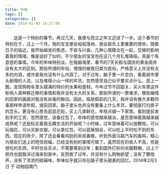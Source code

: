 ```yaml
---
title: 年味
tags: []
categories: []
date: 2014-02-03 14:27:00 
---
```



&emsp;&emsp;这是一个特别的春节。再过几天，我便与而立之年又迈进了一步。这个春节的特别在于，过上一个月，我的宝宝便会呱呱落地，我会肩负上更重要的使命。随着日子的临近，我开始越发的焦虑，不安与兴奋。几种心情糅合在一起，交替的影响着我的情绪。像是说好了似的，不少朋友的宝宝也在这几个月扎堆降临，真是个有意思的事情。今年的年味特别淡，在我脑海里，春节的7天长假与国庆的黄金周并没有太大的区别。那些所谓的年俗，慢慢的被我归类为民俗，严格意义上并没有太多的内涵，或许是我也没有什么内涵了。对于过年，脑子里一片空白，看着超市里头剧增的人流，以及堆得小山一样的年货，忽然感觉自己似乎要买点什么，逛上一圈，发现购物车里头摆满的特价的水果和食材。今年过节不回韶关，买火车票这件影响人类种群迁移的事情和我并没有太大的关系，那些所谓的一票难求，哪些煽情的回家的画面对我没有丝毫的触动。因此，临放假前的几天，我并没有像大多数同事那样申请年假，提前回家。脑子里头也并没有要备上什么年货，要彻底打扫房子的念头。更没有心思去逛逛花街，买上几束鲜花，年桔点缀一下家里。看到提前发到手的工资，忽然感觉，该备红包了。年味的感觉越来越淡，是否意味着我越来越成熟呢？还是标志着我无趣生活的开始呢？小时候，过年意味着可以放鞭炮，可以玩烟花，可以买新衣服，可以拿红包，可以逛展销会，可以吃上平时吃不到的东西。现在的除夕，除了还会看看鸡肋的央视春晚，听到外面马路汽车的轰鸣，精心为朋友们送上的短信祝福，已经没有别的事情可做了。虽然现在的收入不高，但是想吃的东西，平时也会买点，不需要等到过年；看到国外打折的衣服鞋帽，过上个把月也就飘洋过海来到家中，反而倒了过年，并没有什么购物欲望；没有了鞭炮声，没有了浓浓的硫磺味，年味似乎就只存在脑子里头甜美的回忆。2014年2月3日 于 动物园南门